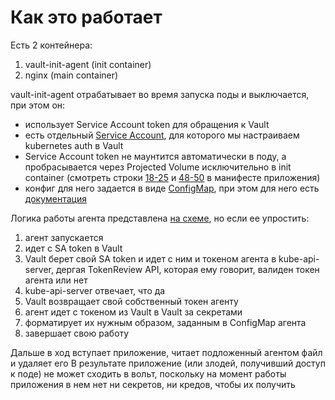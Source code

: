 # Как это работает

Есть 2 контейнера:
1. vault-init-agent (init container)
2. nginx (main container)

vault-init-agent отрабатывает во время запуска поды и выключается, при этом он:
* использует Service Account token для обращения к Vault
* есть отдельный [Service Account](02-sa.yaml), для которого мы настраиваем kubernetes auth в Vault
* Service Account token не маунтится автоматически в поду, а пробрасывается через Projected Volume исключительно в init container (смотреть строки [18-25](03-app.yaml#L18) и [48-50](03-app.yaml#L48) в манифесте приложения)
* конфиг для него задается в виде [ConfigMap](01-cm.yaml), при этом для него есть [документация](https://developer.hashicorp.com/vault/docs/agent-and-proxy/agent#configuration-file-options)

Логика работы агента представлена [на схеме](https://developer.hashicorp.com/vault/tutorials/kubernetes-introduction/agent-kubernetes#challenge), но если ее упростить:
1. агент запускается
2. идет с SA token в Vault
3. Vault берет свой SA token и идет с ним и токеном агента в kube-api-server, дергая TokenReview API, которая ему говорит, валиден токен агента или нет
4. kube-api-server отвечает, что да
5. Vault возвращает свой собственный токен агенту
6. агент идет с токеном из Vault в Vault за секретами
7. форматирует их нужным образом, заданным в ConfigMap агента
8. завершает свою работу

Дальше в ход вступает приложение, читает подложенный агентом файл и удаляет его
В результате приложение (или злодей, получивший доступ к поде) не может сходить в вольт, поскольку на момент работы приложения в нем нет ни секретов, ни кредов, чтобы их получить
